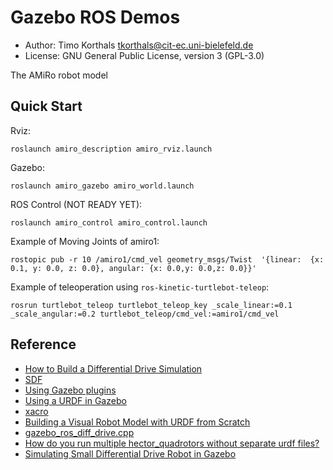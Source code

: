 # Gazebo ROS Demos

* Author: Timo Korthals <tkorthals@cit-ec.uni-bielefeld.de>
* License: GNU General Public License, version 3 (GPL-3.0)

The AMiRo robot model

## Quick Start

Rviz:

    roslaunch amiro_description amiro_rviz.launch

Gazebo:

    roslaunch amiro_gazebo amiro_world.launch

ROS Control (NOT READY YET):

    roslaunch amiro_control amiro_control.launch

Example of Moving Joints of amiro1:

    rostopic pub -r 10 /amiro1/cmd_vel geometry_msgs/Twist  '{linear:  {x: 0.1, y: 0.0, z: 0.0}, angular: {x: 0.0,y: 0.0,z: 0.0}}'

Example of teleoperation using `ros-kinetic-turtlebot-teleop`:

    rosrun turtlebot_teleop turtlebot_teleop_key _scale_linear:=0.1 _scale_angular:=0.2 turtlebot_teleop/cmd_vel:=amiro1/cmd_vel


## Reference

* [How to Build a Differential Drive Simulation](http://www.theconstructsim.com/how-to-build-a-differential-drive-simulation/)
* [SDF](http://sdformat.org/spec?ver=1.6)
* [Using Gazebo plugins](http://gazebosim.org/tutorials?tut=ros_gzplugins)
* [Using a URDF in Gazebo](http://gazebosim.org/tutorials/?tut=ros_urdf)
* [xacro](http://wiki.ros.org/xacro)
* [Building a Visual Robot Model with URDF from Scratch](http://wiki.ros.org/action/fullsearch/urdf/Tutorials/Building%20a%20Visual%20Robot%20Model%20with%20URDF%20from%20Scratch)
* [gazebo_ros_diff_drive.cpp](http://docs.ros.org/kinetic/api/gazebo_plugins/html/gazebo__ros__diff__drive_8cpp_source.html)
* [How do you run multiple hector_quadrotors without separate urdf files?](http://answers.gazebosim.org/question/4190/how-do-you-run-multiple-hector_quadrotors-without-separate-urdf-files/)
* [Simulating Small Differential Drive Robot in Gazebo](http://answers.ros.org/question/47612/simulating-small-differential-drive-robot-in-gazebo/)